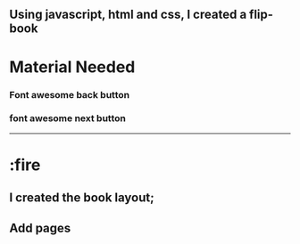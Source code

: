 ## Using javascript, html and css, I created a flip-book

# Material Needed

### Font awesome back button
### font awesome next button
---
# :fire
## I created the book layout;

## Add pages
